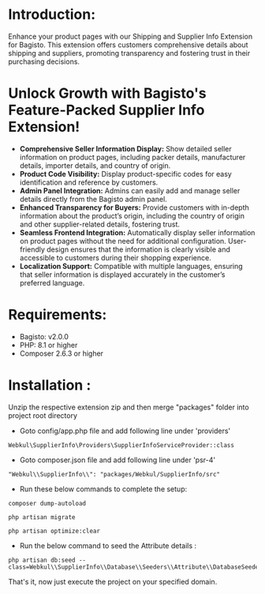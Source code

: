 # Introduction:

Enhance your product pages with our Shipping and Supplier Info Extension for Bagisto. This extension offers customers comprehensive details about shipping and suppliers, promoting transparency and fostering trust in their purchasing decisions.

# Unlock Growth with Bagisto's Feature-Packed Supplier Info Extension!

* **Comprehensive Seller Information Display:** Show detailed seller information on product pages, including packer details, manufacturer details, importer details, and country of origin.
* **Product Code Visibility:** Display product-specific codes for easy identification and reference by customers.
* **Admin Panel Integration:** Admins can easily add and manage seller details directly from the Bagisto admin panel.
* **Enhanced Transparency for Buyers:** Provide customers with in-depth information about the product’s origin, including the country of origin and other supplier-related details, fostering trust.
* **Seamless Frontend Integration:** Automatically display seller information on product pages without the need for additional configuration. User-friendly design ensures that the information is clearly visible and accessible to customers during their shopping experience.
* **Localization Support:** Compatible with multiple languages, ensuring that seller information is displayed accurately in the customer’s preferred language.

# Requirements:
* Bagisto: v2.0.0
* PHP: 8.1 or higher
* Composer 2.6.3 or higher

# Installation :
Unzip the respective extension zip and then merge "packages" folder into project root directory

* Goto config/app.php file and add following line under 'providers'

```
Webkul\SupplierInfo\Providers\SupplierInfoServiceProvider::class
```

* Goto composer.json file and add following line under 'psr-4'

```
"Webkul\\SupplierInfo\\": "packages/Webkul/SupplierInfo/src"
```
* Run these below commands to complete the setup:

```
composer dump-autoload
```
```
php artisan migrate
```
```
php artisan optimize:clear
```

* Run the below command to seed the Attribute details :

```
php artisan db:seed --class=Webkul\\SupplierInfo\\Database\\Seeders\\Attribute\\DatabaseSeeder
```

That's it, now just execute the project on your specified domain.
